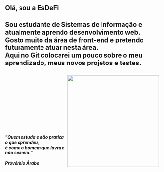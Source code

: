 <h2>Olá, sou a EsDeFi<h2>
<div align="left">
<h4 color="purple">Sou estudante de Sistemas de Informação e atualmente aprendo desenvolvimento web. <br>
 Gosto muito da área de front-end e pretendo futuramente atuar nesta área.<br>
 Aqui no Git colocarei um pouco sobre o meu aprendizado, meus novos projetos e testes.</h4>
 
 </div>
 <div>
 <img align="right" width="300px" src="https://i.imgflip.com/5qoolp.gif">
 </div><br><br><br><br><br><br><br>
 <h5 style="oblique">"Quem estuda e não pratica o que aprendeu,<br>
  é como o homem que lavra e não semeia."<br><br>
  Provérbio Árabe
